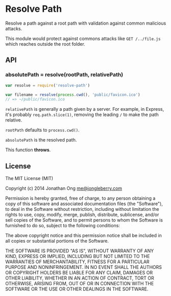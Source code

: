 
# Resolve Path

Resolve a path against a root path with validation against common malicious attacks.

This module would protect against commons attacks like `GET /../file.js` which reaches outside the root folder.

## API

### absolutePath = resolve(rootPath, relativePath)

```js
var resolve = require('resolve-path')

var filename = resolve(process.cwd(), 'public/favicon.ico')
// => ~/public/favicon.ico
```

`relativePath` is generally a path given by a server. For example, in Express, it's probably `req.path.slice(1)`, removing the leading `/` to make the path relative.

`rootPath` defaults to `process.cwd()`.

`absolutePath` is the resolved path.

This function __throws__.

## License

The MIT License (MIT)

Copyright (c) 2014 Jonathan Ong me@jongleberry.com

Permission is hereby granted, free of charge, to any person obtaining a copy
of this software and associated documentation files (the "Software"), to deal
in the Software without restriction, including without limitation the rights
to use, copy, modify, merge, publish, distribute, sublicense, and/or sell
copies of the Software, and to permit persons to whom the Software is
furnished to do so, subject to the following conditions:

The above copyright notice and this permission notice shall be included in
all copies or substantial portions of the Software.

THE SOFTWARE IS PROVIDED "AS IS", WITHOUT WARRANTY OF ANY KIND, EXPRESS OR
IMPLIED, INCLUDING BUT NOT LIMITED TO THE WARRANTIES OF MERCHANTABILITY,
FITNESS FOR A PARTICULAR PURPOSE AND NONINFRINGEMENT. IN NO EVENT SHALL THE
AUTHORS OR COPYRIGHT HOLDERS BE LIABLE FOR ANY CLAIM, DAMAGES OR OTHER
LIABILITY, WHETHER IN AN ACTION OF CONTRACT, TORT OR OTHERWISE, ARISING FROM,
OUT OF OR IN CONNECTION WITH THE SOFTWARE OR THE USE OR OTHER DEALINGS IN
THE SOFTWARE.
